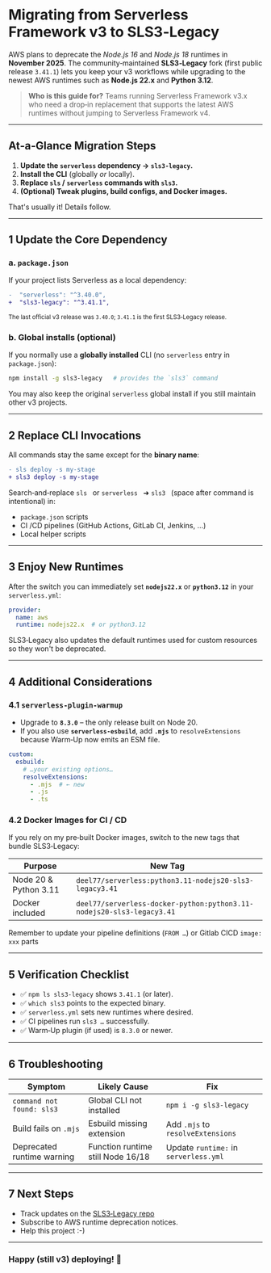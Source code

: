 # Migrating from **Serverless Framework v3** to **SLS3‑Legacy**

AWS plans to deprecate the *Node.js 16* and *Node.js 18* runtimes in **November 2025**. The community‑maintained **SLS3‑Legacy** fork (first public release `3.41.1`) lets you keep your v3 workflows while upgrading to the newest AWS runtimes such as **Node.js 22.x** and **Python 3.12**.

> **Who is this guide for?**
> Teams running Serverless Framework v3.x who need a drop‑in replacement that supports the latest AWS runtimes without jumping to Serverless Framework v4.

---

## At‑a‑Glance Migration Steps

1. **Update the `serverless` dependency → `sls3-legacy`.**
2. **Install the CLI** (globally *or* locally).
3. **Replace `sls` / `serverless` commands with `sls3`.**
4. **(Optional) Tweak plugins, build configs, and Docker images.**

That's usually it! Details follow.

---

## 1  Update the Core Dependency

### a. `package.json`

If your project lists Serverless as a local dependency:

```diff json
-  "serverless": "^3.40.0",
+  "sls3-legacy": "^3.41.1",
```

<small>The last official v3 release was `3.40.0`; `3.41.1` is the first SLS3‑Legacy release.</small>

### b. Global installs (optional)

If you normally use a **globally installed** CLI (no `serverless` entry in `package.json`):

```bash
npm install -g sls3-legacy   # provides the `sls3` command
```

You may also keep the original `serverless` global install if you still maintain other v3 projects.

---

## 2  Replace CLI Invocations

All commands stay the same except for the **binary name**:

```diff bash
- sls deploy -s my-stage
+ sls3 deploy -s my-stage
```

Search‑and‑replace `sls ` or `serverless ` ➜ `sls3 ` (space after command is intentional) in:

* `package.json` scripts
* CI /CD pipelines (GitHub Actions, GitLab CI, Jenkins, …)
* Local helper scripts

---

## 3  Enjoy New Runtimes

After the switch you can immediately set **`nodejs22.x`** or **`python3.12`** in your `serverless.yml`:

```yaml
provider:
  name: aws
  runtime: nodejs22.x  # or python3.12
```

SLS3‑Legacy also updates the default runtimes used for custom resources so they won't be deprecated.

---

## 4  Additional Considerations

### 4.1  `serverless-plugin-warmup`

* Upgrade to **`8.3.0`** – the only release built on Node 20.
* If you also use **`serverless-esbuild`**, add **`.mjs`** to `resolveExtensions` because Warm‑Up now emits an ESM file.

```yaml
custom:
  esbuild:
    # …your existing options…
    resolveExtensions:
      - .mjs  # ← new
      - .js
      - .ts
```

### 4.2  Docker Images for CI / CD

If you rely on my pre‑built Docker images, switch to the new tags that bundle SLS3‑Legacy:

| Purpose               | New Tag                                                               |
| --------------------- | --------------------------------------------------------------------- |
| Node 20 & Python 3.11 | `deel77/serverless:python3.11-nodejs20-sls3-legacy3.41`               |
| Docker included       | `deel77/serverless-docker-python:python3.11-nodejs20-sls3-legacy3.41` |

Remember to update your pipeline definitions (`FROM …`) or Gitlab CICD `image: xxx` parts

---

## 5  Verification Checklist

- ✅ `npm ls sls3-legacy` shows `3.41.1` (or later).
- ✅ `which sls3` points to the expected binary.
- ✅ `serverless.yml` sets new runtimes where desired.
- ✅ CI pipelines run `sls3 …` successfully.
- ✅ Warm‑Up plugin (if used) is `8.3.0` or newer.

---

## 6  Troubleshooting

| Symptom                    | Likely Cause                      | Fix                                   |
| -------------------------- | --------------------------------- | ------------------------------------- |
| `command not found: sls3`  | Global CLI not installed          | `npm i -g sls3-legacy`                |
| Build fails on `.mjs`      | Esbuild missing extension         | Add `.mjs` to `resolveExtensions`     |
| Deprecated runtime warning | Function runtime still Node 16/18 | Update `runtime:` in `serverless.yml` |

---

## 7  Next Steps

* Track updates on the [SLS3‑Legacy repo](https://github.com/deel77/sls3-legacy)
* Subscribe to AWS runtime deprecation notices.
* Help this project :-)

---

### Happy (still v3) deploying! 🚀

